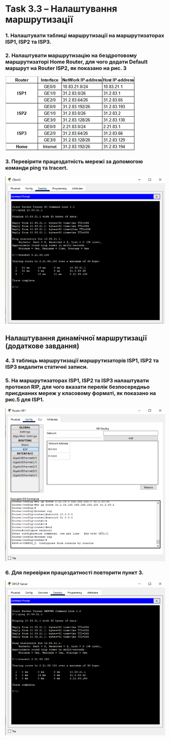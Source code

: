 # Task 3.3 – Налаштування маршрутизації
### 1. Налаштувати таблиці маршрутизації на маршрутизаторах ISP1, ISP2 та ISP3. 
### 2. Налаштувати маршрутизацію на бездротовому маршрутизаторі Home Router, для чого додати Default маршрут на Router ISP2, як показано на рис. 3
![](Images/3.3.1.png)
### 3. Перевірити працездатність мережі за допомогою команди ping та tracert. 
![](Images/3.3.3.png)
## Налаштування динамічної маршрутизації (додаткове завдання)
### 4. З таблиць маршрутизації маршрутизаторів ISP1, ISP2 та ISP3 видалити статичні записи.
### 5. На маршрутизаторах ISP1, ISP2 та ISP3 налаштувати протокол RIP, для чого вказати перелік безпосередньо приєднаних мереж у класовому форматі, як показано на рис.5 для ISP1.
![](Images/Доп1.png)
### 6. Для перевірки працездатності повторити пункт 3.
![](Images/Доп2.png)
